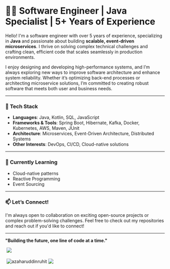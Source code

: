 # 👨‍💻 Software Engineer | Java Specialist | 5+ Years of Experience

Hello! I'm a software engineer with over 5 years of experience, specializing in **Java** and passionate about building **scalable, event-driven microservices**. I thrive on solving complex technical challenges and crafting clean, efficient code that scales seamlessly in production environments.

I enjoy designing and developing high-performance systems, and I’m always exploring new ways to improve software architecture and enhance system reliability. Whether it’s optimizing back-end processes or architecting microservice solutions, I’m committed to creating robust software that meets both user and business needs.

---

### 🔧 **Tech Stack**

- **Languages**: Java, Kotlin, SQL, JavaScript
- **Frameworks & Tools**: Spring Boot, Hibernate, Kafka, Docker, Kubernetes, AWS, Maven, JUnit
- **Architecture**: Microservices, Event-Driven Architecture, Distributed Systems
- **Other Interests**: DevOps, CI/CD, Cloud-native solutions

---

### 🌱 **Currently Learning**

- Cloud-native patterns
- Reactive Programming
- Event Sourcing

---

### 📫 **Let’s Connect!**

I'm always open to collaboration on exciting open-source projects or complex problem-solving challenges. Feel free to check out my repositories and reach out if you'd like to connect!

---

**"Building the future, one line of code at a time."**

&nbsp;![](https://komarev.com/ghpvc/?username=azaharuddinruhit&color=brightgreen)
<p>&nbsp;<img align="center" src="https://github-readme-stats.vercel.app/api?username=azaharuddinruhit&show_icons=true&locale=en" alt="azaharuddinruhit" />
<img align="center" src="https://github-readme-stats.vercel.app/api/top-langs/?username=azaharuddinruhit&layout=compact&hide_border=true&&langs_count=10&show_icons=true&theme=transparent" />
</p>
